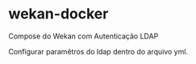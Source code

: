 # wekan-docker
Compose do Wekan com Autenticação LDAP

Configurar paramêtros do ldap dentro do arquivo yml.
